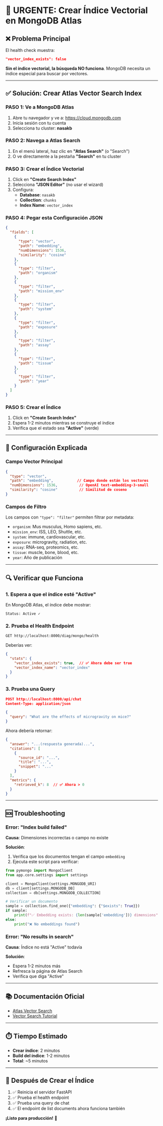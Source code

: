 # 🚨 URGENTE: Crear Índice Vectorial en MongoDB Atlas

## ❌ Problema Principal

El health check muestra:
```json
"vector_index_exists": false
```

**Sin el índice vectorial, la búsqueda NO funciona**. MongoDB necesita un índice especial para buscar por vectores.

---

## ✅ Solución: Crear Atlas Vector Search Index

### PASO 1: Ve a MongoDB Atlas

1. Abre tu navegador y ve a: https://cloud.mongodb.com
2. Inicia sesión con tu cuenta
3. Selecciona tu cluster: **nasakb**

### PASO 2: Navega a Atlas Search

1. En el menú lateral, haz clic en **"Atlas Search"** (o "Search")
2. O ve directamente a la pestaña **"Search"** en tu cluster

### PASO 3: Crear el Índice Vectorial

1. Click en **"Create Search Index"**
2. Selecciona **"JSON Editor"** (no usar el wizard)
3. Configura:
   - **Database**: `nasakb`
   - **Collection**: `chunks`
   - **Index Name**: `vector_index`

### PASO 4: Pegar esta Configuración JSON

```json
{
  "fields": [
    {
      "type": "vector",
      "path": "embedding",
      "numDimensions": 1536,
      "similarity": "cosine"
    },
    {
      "type": "filter",
      "path": "organism"
    },
    {
      "type": "filter",
      "path": "mission_env"
    },
    {
      "type": "filter",
      "path": "system"
    },
    {
      "type": "filter",
      "path": "exposure"
    },
    {
      "type": "filter",
      "path": "assay"
    },
    {
      "type": "filter",
      "path": "tissue"
    },
    {
      "type": "filter",
      "path": "year"
    }
  ]
}
```

### PASO 5: Crear el Índice

1. Click en **"Create Search Index"**
2. Espera 1-2 minutos mientras se construye el índice
3. Verifica que el estado sea **"Active"** (verde)

---

## 🎯 Configuración Explicada

### Campo Vector Principal
```json
{
  "type": "vector",
  "path": "embedding",           // Campo donde están los vectores
  "numDimensions": 1536,          // OpenAI text-embedding-3-small
  "similarity": "cosine"          // Similitud de coseno
}
```

### Campos de Filtro
Los campos con `"type": "filter"` permiten filtrar por metadata:
- `organism`: Mus musculus, Homo sapiens, etc.
- `mission_env`: ISS, LEO, Shuttle, etc.
- `system`: immune, cardiovascular, etc.
- `exposure`: microgravity, radiation, etc.
- `assay`: RNA-seq, proteomics, etc.
- `tissue`: muscle, bone, blood, etc.
- `year`: Año de publicación

---

## 🔍 Verificar que Funciona

### 1. Espera a que el índice esté "Active"

En MongoDB Atlas, el índice debe mostrar:
```
Status: Active ✓
```

### 2. Prueba el Health Endpoint

```bash
GET http://localhost:8000/diag/mongo/health
```

Deberías ver:
```json
{
  "stats": {
    "vector_index_exists": true,  // ✅ Ahora debe ser true
    "vector_index_name": "vector_index"
  }
}
```

### 3. Prueba una Query

```json
POST http://localhost:8000/api/chat
Content-Type: application/json

{
  "query": "What are the effects of microgravity on mice?"
}
```

Ahora debería retornar:
```json
{
  "answer": "...(respuesta generada)...",
  "citations": [
    {
      "source_id": "...",
      "title": "...",
      "snippet": "..."
    }
  ],
  "metrics": {
    "retrieved_k": 8  // ✅ Ahora > 0
  }
}
```

---

## 🆘 Troubleshooting

### Error: "Index build failed"

**Causa**: Dimensiones incorrectas o campo no existe

**Solución**:
1. Verifica que los documentos tengan el campo `embedding`
2. Ejecuta este script para verificar:

```python
from pymongo import MongoClient
from app.core.settings import settings

client = MongoClient(settings.MONGODB_URI)
db = client[settings.MONGODB_DB]
collection = db[settings.MONGODB_COLLECTION]

# Verificar un documento
sample = collection.find_one({"embedding": {"$exists": True}})
if sample:
    print(f"✅ Embedding exists: {len(sample['embedding'])} dimensions")
else:
    print("❌ No embeddings found")
```

### Error: "No results in search"

**Causa**: Índice no está "Active" todavía

**Solución**:
- Espera 1-2 minutos más
- Refresca la página de Atlas Search
- Verifica que diga "Active"

---

## 📚 Documentación Oficial

- [Atlas Vector Search](https://www.mongodb.com/docs/atlas/atlas-vector-search/create-index/)
- [Vector Search Tutorial](https://www.mongodb.com/docs/atlas/atlas-vector-search/vector-search-tutorial/)

---

## ⏱️ Tiempo Estimado

- **Crear índice**: 2 minutos
- **Build del índice**: 1-2 minutos
- **Total**: ~5 minutos

---

## 🎉 Después de Crear el Índice

1. ✅ Reinicia el servidor FastAPI
2. ✅ Prueba el health endpoint
3. ✅ Prueba una query de chat
4. ✅ El endpoint de list documents ahora funciona también

**¡Listo para producción!** 🚀
